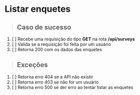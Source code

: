 # Listar enquetes

> ## Caso de sucesso

1. [ ] Recebe uma requisição do tipo **GET** na rota **/api/surveys**
1. [ ] Valida se a requisição foi feita por um usuário
1. [ ] Retorna 200 com os dados das enquetes

> ## Exceções

1. [ ] Retorna erro 404 se a API não existir
1. [ ] Retorna erro 403 se não for um usuário
1. [ ] Retorna erro 500 se der erro ao tentar listar as enquetes
